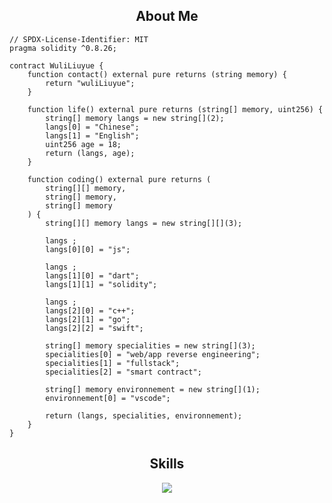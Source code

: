 <h2 align="center">About Me </h2>

```solidity
// SPDX-License-Identifier: MIT
pragma solidity ^0.8.26;

contract WuliLiuyue {
    function contact() external pure returns (string memory) {
        return "wuliLiuyue";
    }

    function life() external pure returns (string[] memory, uint256) {
        string[] memory langs = new string[](2);
        langs[0] = "Chinese";
        langs[1] = "English";
        uint256 age = 18;
        return (langs, age);
    }

    function coding() external pure returns (
        string[][] memory, 
        string[] memory, 
        string[] memory
    ) {
        string[][] memory langs = new string[][](3);
        
        langs ;
        langs[0][0] = "js";
        
        langs ;
        langs[1][0] = "dart";
        langs[1][1] = "solidity";
        
        langs ;
        langs[2][0] = "c++";
        langs[2][1] = "go";
        langs[2][2] = "swift";
        
        string[] memory specialities = new string[](3);
        specialities[0] = "web/app reverse engineering";
        specialities[1] = "fullstack";
        specialities[2] = "smart contract";
        
        string[] memory environnement = new string[](1);
        environnement[0] = "vscode";
        
        return (langs, specialities, environnement);
    }
}
```
<h2 align="center">Skills </h2>

<p align="center">
  <a href="https://skillicons.dev">
    <img src="https://skillicons.dev/icons?i=js,css,html,dart,solidity,cpp,go,swift,vscode" />
  </a>
</p>

<p align="center">
    <img alt="" src="https://github-readme-stats.vercel.app/api?username=wuliLiuyue&count_private=true&theme=tokyonight&show_icons=true">
</p>
